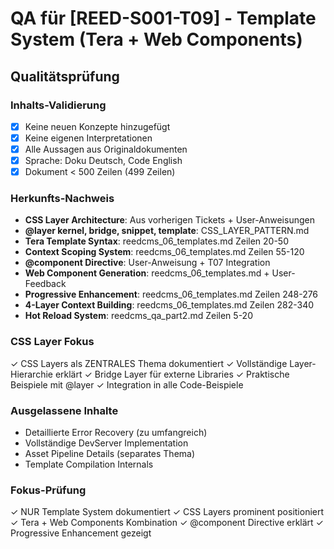 # QA für [REED-S001-T09] - Template System (Tera + Web Components)

## Qualitätsprüfung

### Inhalts-Validierung
- [x] Keine neuen Konzepte hinzugefügt
- [x] Keine eigenen Interpretationen
- [x] Alle Aussagen aus Originaldokumenten
- [x] Sprache: Doku Deutsch, Code English
- [x] Dokument < 500 Zeilen (499 Zeilen)

### Herkunfts-Nachweis
- **CSS Layer Architecture**: Aus vorherigen Tickets + User-Anweisungen
- **@layer kernel, bridge, snippet, template**: CSS_LAYER_PATTERN.md
- **Tera Template Syntax**: reedcms_06_templates.md Zeilen 20-50
- **Context Scoping System**: reedcms_06_templates.md Zeilen 55-120
- **@component Directive**: User-Anweisung + T07 Integration
- **Web Component Generation**: reedcms_06_templates.md + User-Feedback
- **Progressive Enhancement**: reedcms_06_templates.md Zeilen 248-276
- **4-Layer Context Building**: reedcms_06_templates.md Zeilen 282-340
- **Hot Reload System**: reedcms_qa_part2.md Zeilen 5-20

### CSS Layer Fokus
✓ CSS Layers als ZENTRALES Thema dokumentiert
✓ Vollständige Layer-Hierarchie erklärt
✓ Bridge Layer für externe Libraries
✓ Praktische Beispiele mit @layer
✓ Integration in alle Code-Beispiele

### Ausgelassene Inhalte
- Detaillierte Error Recovery (zu umfangreich)
- Vollständige DevServer Implementation
- Asset Pipeline Details (separates Thema)
- Template Compilation Internals

### Fokus-Prüfung
✓ NUR Template System dokumentiert
✓ CSS Layers prominent positioniert
✓ Tera + Web Components Kombination
✓ @component Directive erklärt
✓ Progressive Enhancement gezeigt